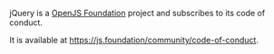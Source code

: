 jQuery is a [OpenJS Foundation](https://js.foundation/) project and subscribes to its code of conduct.

It is available at https://js.foundation/community/code-of-conduct.
